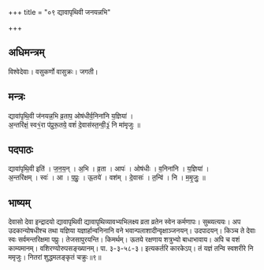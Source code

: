 +++
title = "०९ द्यावापृथिवी जनयन्नभि"

+++
## अधिमन्त्रम्
विश्वेदेवाः। वसुकर्णो वासुक्रः। जगती।

## मन्त्रः
द्यावा॑पृथि॒वी ज॑नयन्न॒भि व्र॒ताप॒ ओष॑धीर्व॒निना॑नि य॒ज्ञिया॑ ।  
अ॒न्तरि॑क्षं॒ स्व१॒॑रा प॑प्रुरू॒तये॒ वशं॑ दे॒वास॑स्त॒न्वी॒३॒॑ नि मा॑मृजुः ॥

## पदपाठः
द्यावा॑पृथि॒वी इति॑ । ज॒न॒य॒न् । अ॒भि । व्र॒ता । आपः॑ । ओष॑धीः । व॒निना॑नि । य॒ज्ञिया॑ ।  
अ॒न्तरि॑क्षम् । स्वः॑ । आ । प॒प्रुः॒ । ऊ॒तये॑ । वश॑म् । दे॒वासः॑ । त॒न्वि॑ । नि । म॒मृ॒जुः॒ ॥

## भाष्यम्
देवासो देवा इन्द्रादयो द्यावापृथिवी द्यावापृथिव्यावभ्यभिलक्ष्य व्रता व्रतेन स्वेन कर्मणापः। सुब्व्यत्ययः। अप उदकान्योषधीश्च तथा यज्ञिया यज्ञार्हान्वनिनानि वने भवान्पलाशादीन्वृक्षाञ्जनयन्। उदपादयन्। किञ्च ते देवाः स्वः सर्वमन्तरिक्षमा पप्रुः। तेजसापुरयन्ति। किमर्थम्। ऊतये रक्षणाय शत्रुभ्यो बाधाभावाय। अपि च वशं काम्यमानम्। वशिरण्योरुपसङ्ख्यानम्। पा. ३-३-५८-३। इत्यकर्तरि कारकेऽप्। तं यज्ञं तन्वि स्वशरीरे नि ममृजुः। नितरां शुद्धमलङ्कृतं चक्रुः॥९॥
